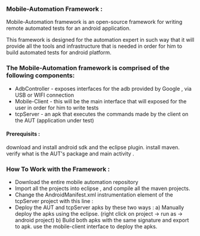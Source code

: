 <b><h3>Mobile-Automation Framework :</h3></b>

Mobile-Automation framework is an open-source framework for writing remote automated tests for an android application.

This framework is designed for the automation expert in such way that it will provide
all the tools and infrastructure that is needed in order for him to build automated tests for android platform.



<b><h3>The Mobile-Automation framework is comprised of the following components:</h3></b>

- AdbController - exposes interfaces for the adb provided by Google , via USB or WIFI connection
- Mobile-Client - this will be the main interface that will exposed for the user in order for him to write tests
- tcpServer - an apk that executes the commands made by the client on the AUT (application under test)



<b><h4>Prerequisits :</h4></b> 
download and install android sdk and the eclipse plugin. 
install maven.
verify what is the AUT's package and main activity .


<b><h3>How To Work with the Framework :</h3></b>
- Download the entire mobile automation repository
- Import all the projects into eclipse , and compile all the maven projects.
- Change the AndroidManifest.xml instrumentation element of the tcpServer project with this line :    
   <instrumentation android:name="android.test.InstrumentationTestRunner" android:targetPackage="<AUT_PACKAGE_NAME>"/>
- Deploy the AUT and tcpServer apks by these two ways :
  a) Manually deploy the apks using the eclipse. (right click on project -> run as -> android project)
  b) Build both apks with the same signature and export to apk. use the mobile-client interface to deploy the apks.


